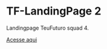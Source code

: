 # TF-LandingPage 2

Landingpage TeuFuturo squad 4.

[Acesse aqui](https://ldaros.github.io/tf-lp2/)
